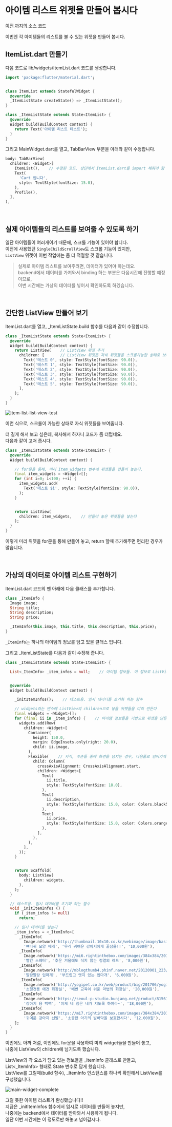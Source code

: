 # 아이템 리스트 위젯을 만들어 봅시다 
[이전 까지의 소스 코드](sources/profile-scroll-lib.zip)

이번엔 각 아이템들의 리스트를 볼 수 있는 위젯을 만들어 봅시다.  

## ItemList.dart 만들기
다음 코드로 lib/widgets/ItemList.dart 코드를 생성합니다.  
``` dart
import 'package:flutter/material.dart';


class ItemList extends StatefulWidget {
  @override
  _ItemListState createState() => _ItemListState();
}

class _ItemListState extends State<ItemList> {
  @override
  Widget build(BuildContext context) {
    return Text('아이템 리스트 테스트');
  }
}
```

그리고 MainWidget.dart를 열고, TabBarView 부분을 아래와 같이 수정합니다.  
``` dart
body: TabBarView(
  children: <Widget>[
    ItemList(),    // 수정된 코드. 상단에서 ItemList.dart를 import 해줘야 함
    Text(
      'Cart 입니다',
      style: TextStyle(fontSize: 15.0),
    ),
    Profile(),
  ],
),
```


&nbsp;  
## 실제 아이템들의 리스트를 보여줄 수 있도록 하기
일단 아이템들이 여러개이기 때문에, 스크롤 기능이 있어야 합니다.  
이전에 사용했던 `SingleChildScrollView`도 스크롤 기능이 있지만,  
`ListView` 위젯이 이번 작업에는 좀 더 적절할 것 같습니다.  

> 실제로 아이템 리스트를 보여주려면, 데이터가 있어야 하는데요.  
> backend에서 데이터를 가져와서 binding 하는 부분은 다음시간에 진행할 예정이므로,  
> 이번 시간에는 가상의 데이터를 넣어서 확인하도록 하겠습니다.  

&nbsp;  
## 간단한 ListView 만들어 보기
ItemList.dart를 열고, _ItemListState.build 함수를 다음과 같이 수정합니다.  
``` dart
class _ItemListState extends State<ItemList> {
  @override
  Widget build(BuildContext context) {
    return ListView(    // ListView 위젯 추가
      children: [       // ListView 위젯은 자식 위젯들을 스크롤가능한 상태로 보여줌
        Text('테스트 0', style: TextStyle(fontSize: 90.0)),
        Text('테스트 1', style: TextStyle(fontSize: 90.0)),
        Text('테스트 2', style: TextStyle(fontSize: 90.0)),
        Text('테스트 3', style: TextStyle(fontSize: 90.0)),
        Text('테스트 4', style: TextStyle(fontSize: 90.0)),
        Text('테스트 5', style: TextStyle(fontSize: 90.0)),
      ],
    );
  }
}
```

![item-list-list-view-test](images/item-list-list-view-test.png)  

이런 식으로, 스크롤이 가능한 상태로 자식 위젯들을 보여줍니다.  

더 길게 해서 보고 싶은데, 복사해서 하자니 코드가 좀 더럽네요.  
다음과 같이 고쳐 줍시다.  
``` dart
class _ItemListState extends State<ItemList> {
  @override
  Widget build(BuildContext context) {

    // for문을 통해, 미리 item_widgets 변수에 위젯들을 만들어 놓는다.
    final item_widgets = <Widget>[];
    for (int i=0; i<100; ++i) {
      item_widgets.add(
        Text('테스트 $i', style: TextStyle(fontSize: 90.0)),
      );
    }


    return ListView(
      children: item_widgets,    // 만들어 놓은 위젯들을 넣는다
    );
  }
}
```

이렇게 미리 위젯을 for문을 통해 만들어 놓고, return 할때 추가해주면 편리한 경우가 많습니다.  

&nbsp;  
## 가상의 데이터로 아이템 리스트 구현하기
ItemList.dart 코드의 맨 아래에 다음 클래스를 추가합니다.  
``` dart
class _ItemInfo {
  Image image;
  String title;
  String description;
  String price;

  _ItemInfo(this.image, this.title, this.description, this.price);
}
```
`_ItemInfo`는 하나의 아이템의 정보를 담고 있을 클래스 입니다.  

그리고 _ItemListState를 다음과 같이 수정해 줍니다.  
``` dart
class _ItemListState extends State<ItemList> {

  List<_ItemInfo> _item_infos = null;    // 아이템 정보들. 이 정보로 ListView를 그린다.


  @override
  Widget build(BuildContext context) {

    _initItemInfos();    // 테스트용. 임시 데이터를 초기화 하는 함수

    // widgets라는 변수에 ListView의 children으로 넣을 위젯들을 미리 만든다
    final widgets = <Widget>[];
    for (final ii in _item_infos) {    // 아이템 정보들을 기반으로 위젯을 만든다
      widgets.add(Row(
        children: <Widget>[
          Container(
            height: 150.0,
            margin: EdgeInsets.only(right: 20.0),
            child: ii.image,
          ),
          Flexible(    // 자식, 후손들 중에 화면을 넘치는 경우, 다음줄로 넘어가게 해줌
            child: Column(
              crossAxisAlignment: CrossAxisAlignment.start,
              children: <Widget>[
                Text(
                  ii.title,
                  style: TextStyle(fontSize: 18.0),
                ),
                Text(
                  ii.description,
                  style: TextStyle(fontSize: 15.0, color: Colors.black54),
                ),
                Text(
                  ii.price,
                  style: TextStyle(fontSize: 15.0, color: Colors.orange),
                ),
              ],
            ),
          ),
        ],
      ));
    }


    return Scaffold(
      body: ListView(
        children: widgets,
      ),
    );
  }

  // 테스트용. 임시 데이터를 초기화 하는 함수
  void _initItemInfos () {
    if (_item_infos != null)
      return;

    // 임시 데이터를 넣는다
    _item_infos = <_ItemInfo>[
      _ItemInfo(
        Image.network('http://thumbnail.10x10.co.kr/webimage/image/basic600/137/B001377515.jpg'),
        '뼈다귀 모양 베개', '우리 귀여운 강아지에게 꿀잠을!!', '10,000원'),
      _ItemInfo(
        Image.network('https://mi6.rightinthebox.com/images/384x384/201704/pqf1493005948537.jpg'),
        '빨간 스웨터', '추운 겨울에도 식지 않는 정열의 레드', '8,000원'),
      _ItemInfo(
        Image.network('http://mblogthumb4.phinf.naver.net/20120901_223/dogtalk__1346433364891VL4Am_JPEG/0003-MMF0017_s.jpg?type=w2'),
        '말랑말랑 입마개', '부드럽고 엣지 있는 입마개', '6,000원'),
      _ItemInfo(
        Image.network('http://yogipet.co.kr/web/product/big/201706/yogi_main_500.jpg'),
        '소형견용 애견 화장실', '배변 교육이 쉬운 마법의 화장실', '20,000원'),
      _ItemInfo(
        Image.network('https://seoul-p-studio.bunjang.net/product/81561624_3_1520763876_w640.jpg'),
        '강아지 용 백팩', '이제 네 짐은 네가 지도록 하여라~', '18,000원'),
      _ItemInfo(
        Image.network('https://mi7.rightinthebox.com/images/384x384/201307/khabye1372647520194.jpg'),
        '귀여운 강아지 신발', '소중한 아기의 발바닥을 보호합시다', '12,000원'),
    ];
  }
}
```

이번에도 아까 처럼, 이번에도 for문을 사용하여 미리 widget들을 만들어 놓고,  
나중에 ListView의 children에 넘기도록 했습니다.  

ListView의 각 요소가 담고 있는 정보들을 _ItemInfo 클래스로 만들고,  
List<_ItemInfo> 형태로 State 변수로 담게 했습니다.  
ListView를 그릴때(build 함수), _ItemInfo 인스턴스를 하나씩 확인해서 ListView를 구성했습니다.  

![main-widget-complete](images/main-widget-complete.png)  

그럴 듯한 아이템 리스트가 완성됐습니다!!  
지금은 _initItemInfos 함수에서 임시로 데이터를 만들어 놓지만,  
나중에는 backend에서 데이터를 받아와서 사용하게 됩니다.  
일단 이번 시간에는 이 정도로만 해놓고 넘어갑시다.  